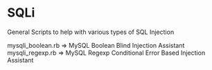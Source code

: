 SQLi
====

General Scripts to help with various types of SQL Injection

mysqli_boolean.rb => MySQL Boolean Blind Injection Assistant
mysqli_regexp.rb  => MySQL Regexp Conditional Error Based Injection Assistant
